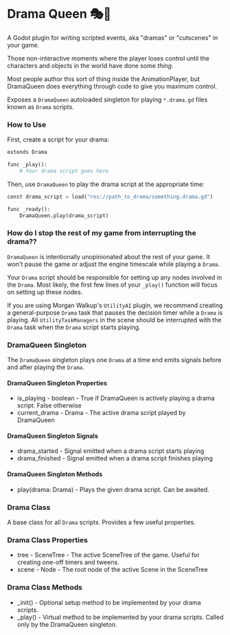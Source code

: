 # Drama Queen 🎭👸

A Godot plugin for writing scripted events, aka "dramas" or "cutscenes" in your game.

Those non-interactive moments where the player loses control until the characters and objects in the world have done some *thing*.

Most people author this sort of thing inside the AnimationPlayer, but DramaQueen does everything through code to give you maximum control.

Exposes a `DramaQueen` autoloaded singleton for playing `*.drama.gd` files known as `Drama` scripts.


### How to Use

First, create a script for your drama:
```py
extends Drama

func _play():
    # Your drama script goes here
```

Then, use `DramaQueen` to play the drama script at the appropriate time:
```py
const drama_script = load("res://path_to_drama/something.drama.gd")

func _ready():
    DramaQueen.play(drama_script)    
```

### How do I stop the rest of my game from interrupting the drama??

`DramaQueen` is intentionally unopinionated about the rest of your game. It won't pause the game or adjust the engine timescale while playing a `Drama`.

Your `Drama` script should be responsible for setting up any nodes involved in the `Drama`. Most likely, the first few lines of your `_play()` function will focus on setting up these nodes.

If you are using Morgan Walkup's `UtilityAI` plugin, we recommend creating a general-purpose `Drama` task that pauses the decision timer while a `Drama` is playing. All `UtilityTaskManagers` in the scene should be interrupted with the `Drama` task when the `Drama` script starts playing.


### DramaQueen Singleton

The `DramaQueen` singleton plays one `Drama` at a time end emits signals before and after playing the `Drama`.

#### DramaQueen Singleton Properties

- is_playing - boolean - True if DramaQueen is actively playing a drama script. False otherwise
- current_drama - Drama - The active drama script played by DramaQueen

#### DramaQueen Singleton Signals

- drama_started - Signal emitted when a drama script starts playing
- drama_finished - Signal emitted when a drama script finishes playing

#### DramaQueen Singleton Methods

- play(drama: Drama) - Plays the given drama script. Can be awaited.


### Drama Class

A base class for all `Drama` scripts. Provides a few useful properties.

### Drama Class Properties

- tree - SceneTree - The active SceneTree of the game. Useful for creating one-off timers and tweens.
- scene - Node - The root node of the active Scene in the SceneTree

### Drama Class Methods

- _init() - Optional setup method to be implemented by your drama scripts.
- _play() - Virtual method to be implemented by your drama scripts. Called only by the DramaQueen singleton.


